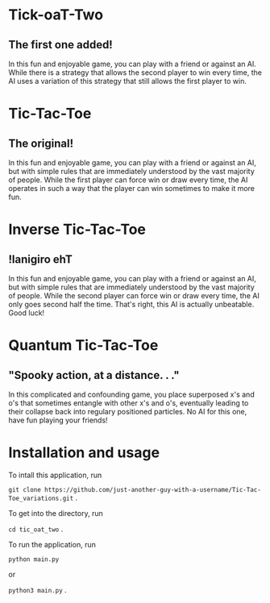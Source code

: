 # Tick-oaT-Two

## The first one added!

In this fun and enjoyable game, you can play with a friend or against an AI. 
While there is a strategy that allows the second player to win every time, the AI uses a variation of this strategy that still allows the first player to win.

# Tic-Tac-Toe

## The original!

In this fun and enjoyable game, you can play with a friend or against an AI, but with simple rules that are immediately understood by the vast majority of people. 
While the first player can force win or draw every time, the AI operates in such a way that the player can win sometimes to make it more fun.

# Inverse Tic-Tac-Toe

## !lanigiro ehT

In this fun and enjoyable game, you can play with a friend or against an AI, but with simple rules that are immediately understood by the vast majority of people. 
While the second player can force win or draw every time, the AI only goes second half the time. That's right, this AI is actually unbeatable. Good luck!

# Quantum Tic-Tac-Toe

## "Spooky action, at a distance. . ."

In this complicated and confounding game, you place superposed x's and o's that sometimes entangle with other x's and o's, eventually leading to their collapse back into regulary positioned particles.
No AI for this one, have fun playing your friends!

# Installation and usage

To intall this application, run

```git clone https://github.com/just-another-guy-with-a-username/Tic-Tac-Toe_variations.git```
.

To get into the directory, run

```cd tic_oat_two```
.

To run the application, run

```python main.py```

or

```python3 main.py```
.
